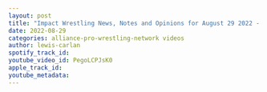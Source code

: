```yaml
---
layout: post
title: "Impact Wrestling News, Notes and Opinions for August 29 2022 - Killer Kelly, Shane Taylor"
date: 2022-08-29
categories: alliance-pro-wrestling-network videos
author: lewis-carlan
spotify_track_id: 
youtube_video_id: PegoLCPJsK0
apple_track_id: 
youtube_metadata: 
---
```

